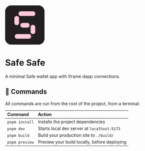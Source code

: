 <img src="./static/favicon.svg" width="128px"/><br />

# Safe Safe

A minimal Safe wallet app with iframe dapp connections.

## 🧞 Commands

All commands are run from the root of the project, from a terminal:

| Command        | Action                                       |
| :------------- | :------------------------------------------- |
| `pnpm install` | Installs the project dependencies            |
| `pnpm dev`     | Starts local dev server at `localhost:5173`  |
| `pnpm build`   | Build your production site to `./build/`     |
| `pnpm preview` | Preview your build locally, before deploying |
